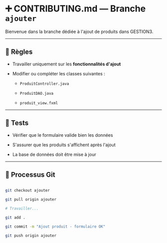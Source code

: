 # ➕ CONTRIBUTING.md — Branche `ajouter`
 
Bienvenue dans la branche dédiée à l'ajout de produits dans GESTION3.
 
---
 
## 📌 Règles
 
- Travailler uniquement sur les **fonctionnalités d'ajout**

- Modifier ou compléter les classes suivantes :

  - `ProduitController.java`

  - `ProduitDAO.java`

  - `produit_view.fxml`
 
---
 
## 🧪 Tests
 
- Vérifier que le formulaire valide bien les données

- S'assurer que les produits s'affichent après l'ajout

- La base de données doit être mise à jour
 
---
 
## 🔄 Processus Git
 
```bash

git checkout ajouter

git pull origin ajouter

# Travailler...

git add .

git commit -m "Ajout produit - formulaire OK"

git push origin ajouter

 
 
